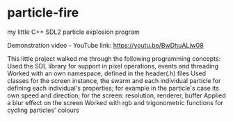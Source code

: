 # particle-fire
my little C++ SDL2 particle explosion program 

Demonstration video - YouTube link: 
https://youtu.be/BwDhuALjw08

This little project walked me through the following programming concepts:
Used the SDL library for support in pixel operations, events and threading
Worked with an own namespace, defined in the header(.h) files
Used classes for the screen instance, the swarm and each individual particle for defining each individual's properties; for example in the particle's case its own speed and direction; for the screen: resolution, renderer, buffer
Applied a blur effect on the screen
Worked with rgb and trigonometric functions for cycling particles' colours
